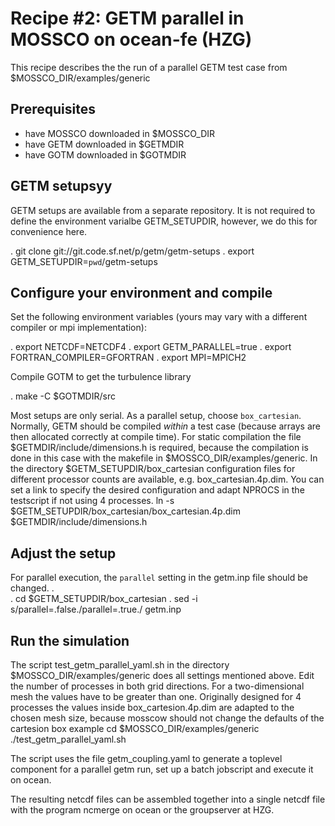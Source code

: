 # Recipe #2: GETM parallel in MOSSCO on ocean-fe (HZG)

This recipe describes the the run of a parallel GETM test case from $MOSSCO_DIR/examples/generic

## Prerequisites
- have MOSSCO downloaded in $MOSSCO_DIR
- have GETM downloaded in $GETMDIR
- have GOTM downloaded in $GOTMDIR

## GETM setupsyy
GETM setups are available from a separate repository.  It is not required to define the environment varialbe GETM_SETUPDIR, however, we do this for convenience here.

.  git clone git://git.code.sf.net/p/getm/getm-setups
.  export GETM_SETUPDIR=`pwd`/getm-setups

## Configure your environment and compile

Set the following environment variables (yours may vary with a different compiler or mpi implementation):

.  export NETCDF=NETCDF4
.  export GETM_PARALLEL=true
.  export FORTRAN_COMPILER=GFORTRAN
.  export MPI=MPICH2

Compile GOTM to get the turbulence library

.  make -C $GOTMDIR/src

Most setups are only serial. As a parallel setup, choose  `box_cartesian`.
Normally, GETM should be compiled *within* a test case (because arrays are then allocated correctly at compile time).
For static compilation the file $GETMDIR/include/dimensions.h is required, because the compilation is done in this case with the makefile in $MOSSCO_DIR/examples/generic.
In the directory $GETM_SETUPDIR/box_cartesian configuration files for different processor counts are available, e.g. box_cartesian.4p.dim. You can set a link to specify the desired configuration and adapt NPROCS in the testscript if not using 4 processes.
	ln -s $GETM_SETUPDIR/box_cartesian/box_cartesian.4p.dim $GETMDIR/include/dimensions.h

## Adjust the setup

For parallel execution, the `parallel` setting in the getm.inp file should be changed.
.  
.  cd $GETM_SETUPDIR/box_cartesian
.  sed -i s/parallel=.false./parallel=.true./ getm.inp

## Run the simulation
The script test_getm_parallel_yaml.sh in the directory $MOSSCO_DIR/examples/generic does all settings mentioned above.
Edit the number of processes in both grid directions. For a two-dimensional mesh the values have to be greater than one.
Originally designed for 4 processes the values inside box_cartesion.4p.dim are adapted to the chosen mesh size, because mosscow should not change the defaults of the cartesion box example
	cd $MOSSCO_DIR/examples/generic
	./test_getm_parallel_yaml.sh

The script uses the file getm_coupling.yaml to generate a toplevel component for a parallel getm run, set up a batch jobscript and execute it on ocean.

The resulting netcdf files can be assembled together into a single netcdf file with the program ncmerge on ocean or the groupserver at HZG.
